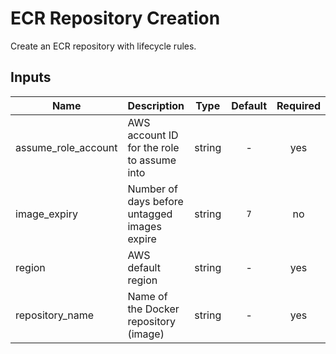 # ECR Repository Creation

Create an ECR repository with lifecycle rules.

## Inputs

| Name | Description | Type | Default | Required |
|------|-------------|:----:|:-----:|:-----:|
| assume\_role\_account | AWS account ID for the role to assume into | string | - | yes |
| image\_expiry | Number of days before untagged images expire | string | `7` | no |
| region | AWS default region | string | - | yes |
| repository\_name | Name of the Docker repository (image) | string | - | yes |

